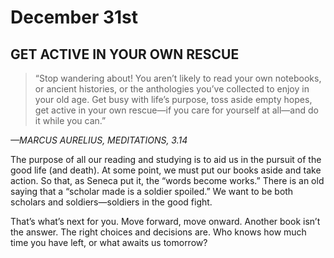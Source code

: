 # December 31st
## GET ACTIVE IN YOUR OWN RESCUE

> “Stop wandering about! You aren’t likely to read your own notebooks, or ancient histories, or the anthologies you’ve collected to enjoy in your old age. Get busy with life’s purpose, toss aside empty hopes, get active in your own rescue—if you care for yourself at all—and do it while you can.”

*—MARCUS AURELIUS, MEDITATIONS, 3.14*

The purpose of all our reading and studying is to aid us in the pursuit of the good life (and death). At some point, we must put our books aside and take action. So that, as Seneca put it, the “words become works.” There is an old saying that a “scholar made is a soldier spoiled.” We want to be both scholars and soldiers—soldiers in the good fight.

That’s what’s next for you. Move forward, move onward. Another book isn’t the answer. The right choices and decisions are. Who knows how much time you have left, or what awaits us tomorrow?

